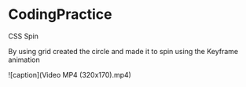 #  CodingPractice
 CSS Spin
 
 By using grid created the circle and made it to spin using the Keyframe animation
 
![caption](Video MP4 (320x170).mp4)

